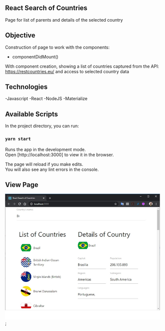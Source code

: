 ## React Search of Countries

Page for list of parents and details of the selected country

## Objective

Construction of page to work with the components:

- componentDidMount()

With component creation, showing a list of countries captured from the API: https://restcountries.eu/ and access to selected country data

## Technologies

-Javascript
-React
-NodeJS
-Materialize

## Available Scripts

In the project directory, you can run:

### `yarn start`

Runs the app in the development mode.<br />
Open [http://localhost:3000] to view it in the browser.

The page will reload if you make edits.<br />
You will also see any lint errors in the console.

## View Page

![](https://github.com/brigor7/reactSearchCountries/blob/master/view.jpg);

